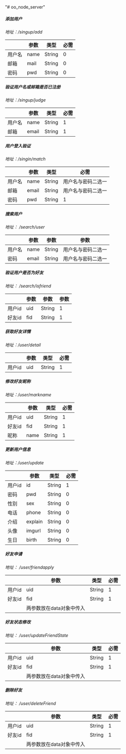"# oo_node_server" 

##### 添加用户

*地址：/singup/add*

|        | 参数 | 类型   | 必需 |
| ------ | ---- | ------ | ---- |
| 用户名 | name | String | 0    |
| 邮箱   | mail | String | 0    |
| 密码   | pwd  | String | 0    |

##### 验证用户名或邮箱是否已注册

*地址：/singup/judge*

|        | 参数  | 类型   | 必需 |
| ------ | ----- | ------ | ---- |
| 用户名 | name  | String | 1    |
| 邮箱   | email | String | 1    |

##### 用户登入验证

*地址：/singin/match*

|        | 参数  | 类型   | 必需               |
| ------ | ----- | ------ | ------------------ |
| 用户名 | name  | String | 用户名与密码二选一 |
| 邮箱   | email | String | 用户名与密码二选一 |
| 密码   | pwd   | String | 1                  |

##### 搜索用户

*地址： /search/user*

|        | 参数  | 参数   | 参数               |
| ------ | ----- | ------ | ------------------ |
| 用户名 | name  | String | 用户名与密码二选一 |
| 密码   | email | String | 用户名与密码二选一 |

##### 验证用户是否为好友

*地址： /search/isfriend*

|        | 参数 | 参数   | 参数 |
| ------ | ---- | ------ | ---- |
| 用户id | uid  | String | 1    |
| 好友id | fid  | String | 1    |

##### 获取好友详情

*地址：/user/detail*

|        | 参数 | 类型   | 必需 |
| ------ | ---- | ------ | ---- |
| 用户id | uid  | String | 1    |

##### 修改好友昵称

*地址：/user/markname*

|        | 参数 | 类型   | 必需 |
| ------ | ---- | ------ | ---- |
| 用户id | uid  | String | 1    |
| 好友id | fid  | String | 1    |
| 昵称   | name | String | 1    |

##### 更新用户信息

*地址：/user/update*

|        | 参数    | 类型   | 必需 |
| ------ | ------- | ------ | ---- |
| 用户id | id      | String | 1    |
| 密码   | pwd     | String | 0    |
| 性别   | sex     | String | 0    |
| 电话   | phone   | String | 0    |
| 介绍   | explain | String | 0    |
| 头像   | imgurl  | String | 0    |
| 生日   | birth   | String | 0    |

##### 好友申请

*地址： /user/friendapply*

|        | 参数                     | 类型   | 必需 |
| ------ | ------------------------ | ------ | ---- |
| 用户id | uid                      | String | 1    |
| 好友id | fid                      | String | 1    |
|        | 两参数放在data对象中传入 |        |      |

##### 好友状态修改

*地址： /user/updateFriendState*

|        | 参数                     | 类型   | 必需 |
| ------ | ------------------------ | ------ | ---- |
| 用户id | uid                      | String | 1    |
| 好友id | fid                      | String | 1    |
|        | 两参数放在data对象中传入 |        |      |

##### 删除好友

*地址： /user/deleteFriend*

|        | 参数                     | 类型   | 必需 |
| ------ | ------------------------ | ------ | ---- |
| 用户id | uid                      | String | 1    |
| 好友id | fid                      | String | 1    |
|        | 两参数放在data对象中传入 |        |      |

